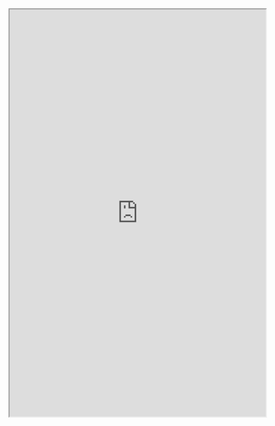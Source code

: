<iframe width="100%" height="800" src="https://azgaar.github.io/Fantasy-Map-Generator/?maplink=https://raw.githubusercontent.com/RyanGuild/obsidian-campain-mgmt/main/public/places/theknownworld.map&options=default"></iframe>